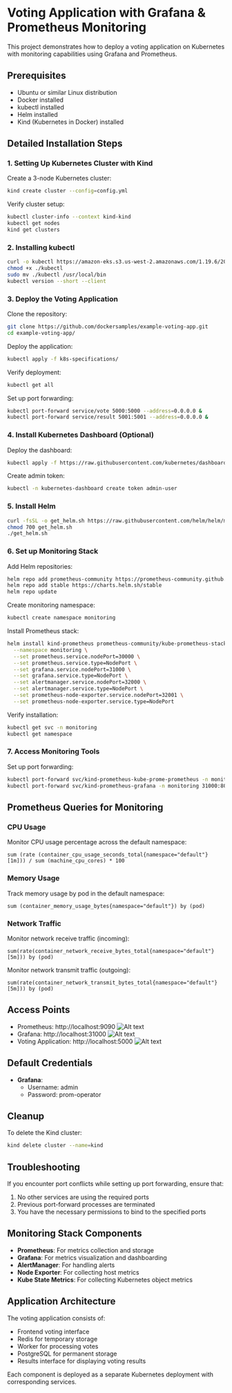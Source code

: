 # Voting Application with Grafana & Prometheus Monitoring

This project demonstrates how to deploy a voting application on Kubernetes with monitoring capabilities using Grafana and Prometheus.

## Prerequisites

- Ubuntu or similar Linux distribution
- Docker installed
- kubectl installed
- Helm installed
- Kind (Kubernetes in Docker) installed

## Detailed Installation Steps

### 1. Setting Up Kubernetes Cluster with Kind

Create a 3-node Kubernetes cluster:
```bash
kind create cluster --config=config.yml
```

Verify cluster setup:
```bash
kubectl cluster-info --context kind-kind
kubectl get nodes
kind get clusters
```

### 2. Installing kubectl

```bash
curl -o kubectl https://amazon-eks.s3.us-west-2.amazonaws.com/1.19.6/2021-01-05/bin/linux/amd64/kubectl
chmod +x ./kubectl
sudo mv ./kubectl /usr/local/bin
kubectl version --short --client
```

### 3. Deploy the Voting Application

Clone the repository:
```bash
git clone https://github.com/dockersamples/example-voting-app.git
cd example-voting-app/
```

Deploy the application:
```bash
kubectl apply -f k8s-specifications/
```

Verify deployment:
```bash
kubectl get all
```

Set up port forwarding:
```bash
kubectl port-forward service/vote 5000:5000 --address=0.0.0.0 &
kubectl port-forward service/result 5001:5001 --address=0.0.0.0 &
```

### 4. Install Kubernetes Dashboard (Optional)

Deploy the dashboard:
```bash
kubectl apply -f https://raw.githubusercontent.com/kubernetes/dashboard/v2.7.0/aio/deploy/recommended.yaml
```

Create admin token:
```bash
kubectl -n kubernetes-dashboard create token admin-user
```

### 5. Install Helm

```bash
curl -fsSL -o get_helm.sh https://raw.githubusercontent.com/helm/helm/main/scripts/get-helm-3
chmod 700 get_helm.sh
./get_helm.sh
```

### 6. Set up Monitoring Stack

Add Helm repositories:
```bash
helm repo add prometheus-community https://prometheus-community.github.io/helm-charts
helm repo add stable https://charts.helm.sh/stable
helm repo update
```

Create monitoring namespace:
```bash
kubectl create namespace monitoring
```

Install Prometheus stack:
```bash
helm install kind-prometheus prometheus-community/kube-prometheus-stack \
  --namespace monitoring \
  --set prometheus.service.nodePort=30000 \
  --set prometheus.service.type=NodePort \
  --set grafana.service.nodePort=31000 \
  --set grafana.service.type=NodePort \
  --set alertmanager.service.nodePort=32000 \
  --set alertmanager.service.type=NodePort \
  --set prometheus-node-exporter.service.nodePort=32001 \
  --set prometheus-node-exporter.service.type=NodePort
```

Verify installation:
```bash
kubectl get svc -n monitoring
kubectl get namespace
```

### 7. Access Monitoring Tools

Set up port forwarding:
```bash
kubectl port-forward svc/kind-prometheus-kube-prome-prometheus -n monitoring 9090:9090 --address=0.0.0.0 &
kubectl port-forward svc/kind-prometheus-grafana -n monitoring 31000:80 --address=0.0.0.0 &
```

## Prometheus Queries for Monitoring

### CPU Usage
Monitor CPU usage percentage across the default namespace:
```
sum (rate (container_cpu_usage_seconds_total{namespace="default"}[1m])) / sum (machine_cpu_cores) * 100
```

### Memory Usage
Track memory usage by pod in the default namespace:
```
sum (container_memory_usage_bytes{namespace="default"}) by (pod)
```

### Network Traffic
Monitor network receive traffic (incoming):
```
sum(rate(container_network_receive_bytes_total{namespace="default"}[5m])) by (pod)
```

Monitor network transmit traffic (outgoing):
```
sum(rate(container_network_transmit_bytes_total{namespace="default"}[5m])) by (pod)
```

## Access Points

- Prometheus: http://localhost:9090
![Alt text](img/Prometheus01)  
- Grafana: http://localhost:31000
![Alt text](img/Grafana)  
- Voting Application: http://localhost:5000
![Alt text](img/app)  
 

## Default Credentials

- **Grafana**:
  - Username: admin
  - Password: prom-operator

## Cleanup

To delete the Kind cluster:
```bash
kind delete cluster --name=kind
```

## Troubleshooting

If you encounter port conflicts while setting up port forwarding, ensure that:
1. No other services are using the required ports
2. Previous port-forward processes are terminated
3. You have the necessary permissions to bind to the specified ports

## Monitoring Stack Components

- **Prometheus**: For metrics collection and storage
- **Grafana**: For metrics visualization and dashboarding
- **AlertManager**: For handling alerts
- **Node Exporter**: For collecting host metrics
- **Kube State Metrics**: For collecting Kubernetes object metrics

## Application Architecture

The voting application consists of:
- Frontend voting interface
- Redis for temporary storage
- Worker for processing votes
- PostgreSQL for permanent storage
- Results interface for displaying voting results

Each component is deployed as a separate Kubernetes deployment with corresponding services.
